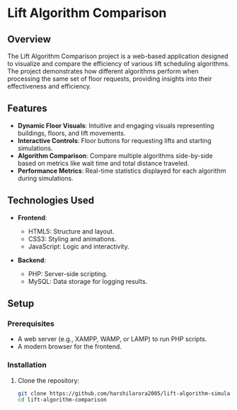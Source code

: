 # Lift Algorithm Comparison  

## Overview  
The Lift Algorithm Comparison project is a web-based application designed to visualize and compare the efficiency of various lift scheduling algorithms. The project demonstrates how different algorithms perform when processing the same set of floor requests, providing insights into their effectiveness and efficiency.  

## Features  
- **Dynamic Floor Visuals**: Intuitive and engaging visuals representing buildings, floors, and lift movements.  
- **Interactive Controls**: Floor buttons for requesting lifts and starting simulations.  
- **Algorithm Comparison**: Compare multiple algorithms side-by-side based on metrics like wait time and total distance traveled.  
- **Performance Metrics**: Real-time statistics displayed for each algorithm during simulations.  

## Technologies Used  
- **Frontend**:  
  - HTML5: Structure and layout.  
  - CSS3: Styling and animations.  
  - JavaScript: Logic and interactivity.  

- **Backend**:  
  - PHP: Server-side scripting.  
  - MySQL: Data storage for logging results.  

## Setup  
### Prerequisites  
- A web server (e.g., XAMPP, WAMP, or LAMP) to run PHP scripts.  
- A modern browser for the frontend.  

### Installation  
1. Clone the repository:  
   ```bash
   git clone https://github.com/harshilarora2005/lift-algorithm-simulation.git
   cd lift-algorithm-comparison

